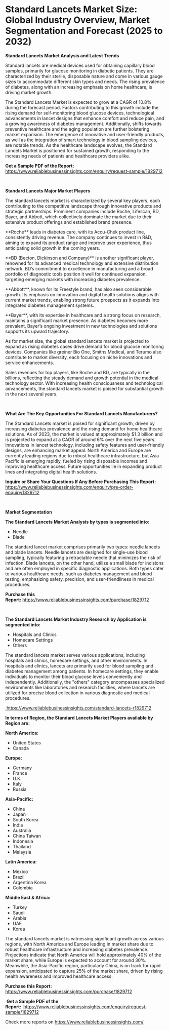 <p><h1>Standard Lancets Market Size: Global Industry Overview, Market Segmentation and Forecast (2025 to 2032)</h1></p><p><strong>Standard Lancets Market Analysis and Latest Trends</strong></p>
<p><p>Standard lancets are medical devices used for obtaining capillary blood samples, primarily for glucose monitoring in diabetic patients. They are characterized by their sterile, disposable nature and come in various gauge sizes to accommodate different skin types and needs. The rising prevalence of diabetes, along with an increasing emphasis on home healthcare, is driving market growth.</p><p>The Standard Lancets Market is expected to grow at a CAGR of 10.8% during the forecast period. Factors contributing to this growth include the rising demand for self-monitoring blood glucose devices, technological advancements in lancet designs that enhance comfort and reduce pain, and a growing awareness of diabetes management. Additionally, shifts towards preventive healthcare and the aging population are further bolstering market expansion. The emergence of innovative and user-friendly products, as well as the integration of smart technology in blood sampling devices, are notable trends. As the healthcare landscape evolves, the Standard Lancets Market is positioned for sustained growth, responding to the increasing needs of patients and healthcare providers alike.</p></p>
<p><strong>Get a Sample PDF of the Report:&nbsp;</strong> <a href="https://www.reliablebusinessinsights.com/enquiry/request-sample/1829712?utm_campaign=3269&utm_medium=2&utm_source=Github&utm_content=ia&utm_term=05032025&utm_id=standard-lancets">https://www.reliablebusinessinsights.com/enquiry/request-sample/1829712</a></p>
<p>&nbsp;</p>
<p><strong>Standard Lancets Major Market Players</strong></p>
<p><p>The standard lancets market is characterized by several key players, each contributing to the competitive landscape through innovative products and strategic partnerships. Prominent companies include Roche, Lifescan, BD, Bayer, and Abbott, which collectively dominate the market due to their extensive product offerings and established brand presence.</p><p>**Roche** leads in diabetes care, with its Accu-Chek product line, consistently driving revenue. The company continues to invest in R&D, aiming to expand its product range and improve user experience, thus anticipating solid growth in the coming years.</p><p>**BD (Becton, Dickinson and Company)** is another significant player, renowned for its advanced medical technology and extensive distribution network. BD’s commitment to excellence in manufacturing and a broad portfolio of diagnostic tools position it well for continued expansion, targeting emerging markets with increasing diabetes prevalence.</p><p>**Abbott**, known for its Freestyle brand, has also seen considerable growth. Its emphasis on innovation and digital health solutions aligns with current market trends, enabling strong future prospects as it expands into integrated diabetes management systems.</p><p>**Bayer**, with its expertise in healthcare and a strong focus on research, maintains a significant market presence. As diabetes becomes more prevalent, Bayer’s ongoing investment in new technologies and solutions supports its upward trajectory.</p><p>As for market size, the global standard lancets market is projected to expand as rising diabetes cases drive demand for blood glucose monitoring devices. Companies like greiner Bio One, Smiths Medical, and Terumo also contribute to market diversity, each focusing on niche innovations and service enhancements.</p><p>Sales revenues for top players, like Roche and BD, are typically in the billions, reflecting the steady demand and growth potential in the medical technology sector. With increasing health consciousness and technological advancements, the standard lancets market is poised for substantial growth in the next several years.</p></p>
<p>&nbsp;</p>
<p><strong>What Are The Key Opportunities For Standard Lancets Manufacturers?</strong></p>
<p><p>The Standard Lancets market is poised for significant growth, driven by increasing diabetes prevalence and the rising demand for home healthcare solutions. As of 2023, the market is valued at approximately $1.3 billion and is projected to expand at a CAGR of around 6% over the next five years. Innovations in lancet technology, including safety features and user-friendly designs, are enhancing market appeal. North America and Europe are currently leading regions due to robust healthcare infrastructure, but Asia-Pacific is emerging rapidly, fueled by rising disposable incomes and improving healthcare access. Future opportunities lie in expanding product lines and integrating digital health solutions.</p></p>
<p><strong>Inquire or Share Your Questions If Any Before Purchasing This Report:</strong> <a href="https://www.reliablebusinessinsights.com/enquiry/pre-order-enquiry/1829712?utm_campaign=3269&utm_medium=2&utm_source=Github&utm_content=ia&utm_term=05032025&utm_id=standard-lancets">https://www.reliablebusinessinsights.com/enquiry/pre-order-enquiry/1829712</a></p>
<p>&nbsp;</p>
<p><strong>Market Segmentation</strong></p>
<p><strong>The Standard Lancets Market Analysis by types is segmented into:</strong></p>
<p><ul><li>Needle</li><li>Blade</li></ul></p>
<p><p>The standard lancet market comprises primarily two types: needle lancets and blade lancets. Needle lancets are designed for single-use blood sampling, typically featuring a retractable needle that minimizes the risk of infection. Blade lancets, on the other hand, utilize a small blade for incisions and are often employed in specific diagnostic applications. Both types cater to various healthcare needs, such as diabetes management and blood testing, emphasizing safety, precision, and user-friendliness in medical procedures.</p></p>
<p><strong>Purchase this Report:&nbsp;</strong><a href="https://www.reliablebusinessinsights.com/purchase/1829712?utm_campaign=3269&utm_medium=2&utm_source=Github&utm_content=ia&utm_term=05032025&utm_id=standard-lancets">https://www.reliablebusinessinsights.com/purchase/1829712</a></p>
<p>&nbsp;</p>
<p><strong>The Standard Lancets Market Industry Research by Application is segmented into:</strong></p>
<p><ul><li>Hospitals and Clinics</li><li>Homecare Settings</li><li>Others</li></ul></p>
<p><p>The standard lancets market serves various applications, including hospitals and clinics, homecare settings, and other environments. In hospitals and clinics, lancets are primarily used for blood sampling and diabetes management among patients. In homecare settings, they enable individuals to monitor their blood glucose levels conveniently and independently. Additionally, the "others" category encompasses specialized environments like laboratories and research facilities, where lancets are utilized for precise blood collection in various diagnostic and medical procedures.</p></p>
<p><a href="https://www.reliablebusinessinsights.com/standard-lancets-r1829712?utm_campaign=3269&utm_medium=2&utm_source=Github&utm_content=ia&utm_term=05032025&utm_id=standard-lancets">&nbsp;https://www.reliablebusinessinsights.com/standard-lancets-r1829712</a></p>
<p><strong>In terms of Region, the Standard Lancets Market Players available by Region are:</strong></p>
<p>
    <p> <strong> North America: </strong>
        <ul>
            <li>United States</li>
            <li>Canada</li>
        </ul>
        </p> 
    <p> <strong> Europe: </strong>
        <ul>
            <li>Germany</li>
            <li>France</li>
            <li>U.K.</li>
            <li>Italy</li>
            <li>Russia</li>
        </ul>
        </p> 
    <p> <strong> Asia-Pacific: </strong>
        <ul>
            <li>China</li>
            <li>Japan</li>
            <li>South Korea</li>
            <li>India</li>
            <li>Australia</li>
            <li>China Taiwan</li>
            <li>Indonesia</li>
            <li>Thailand</li>
            <li>Malaysia</li>
        </ul>
        </p> 
    <p> <strong> Latin America: </strong>
        <ul>
            <li>Mexico</li>
            <li>Brazil</li>
            <li>Argentina Korea</li>
            <li>Colombia</li>
        </ul>
        </p> 
    <p> <strong> Middle East & Africa: </strong>
        <ul>
            <li>Turkey</li>
            <li>Saudi</li>
            <li>Arabia</li>
            <li>UAE</li>
            <li>Korea</li>
        </ul>
    </p>
    </p>
<p><p>The standard lancets market is witnessing significant growth across various regions, with North America and Europe leading in market share due to robust healthcare infrastructure and increasing diabetes prevalence. Projections indicate that North America will hold approximately 40% of the market share, while Europe is expected to account for around 30%. Meanwhile, the Asia-Pacific region, particularly China, is on track for rapid expansion, anticipated to capture 25% of the market share, driven by rising health awareness and improved healthcare access.</p></p>
<p><strong>Purchase this Report: </strong><a href="https://www.reliablebusinessinsights.com/purchase/1829712?utm_campaign=3269&utm_medium=2&utm_source=Github&utm_content=ia&utm_term=05032025&utm_id=standard-lancets">https://www.reliablebusinessinsights.com/purchase/1829712</a></p>
<p>&nbsp;<strong>Get a Sample PDF of the Report:&nbsp;&nbsp;</strong><a href="https://www.reliablebusinessinsights.com/enquiry/request-sample/1829712?utm_campaign=3269&utm_medium=2&utm_source=Github&utm_content=ia&utm_term=05032025&utm_id=standard-lancets">https://www.reliablebusinessinsights.com/enquiry/request-sample/1829712</a></p>
<p><strong></strong></p>
<p>Check more reports on <a href="https://www.reliablebusinessinsights.com/?utm_campaign=3269&utm_medium=2&utm_source=Github&utm_content=ia&utm_term=05032025&utm_id=standard-lancets">https://www.reliablebusinessinsights.com/</a></p>